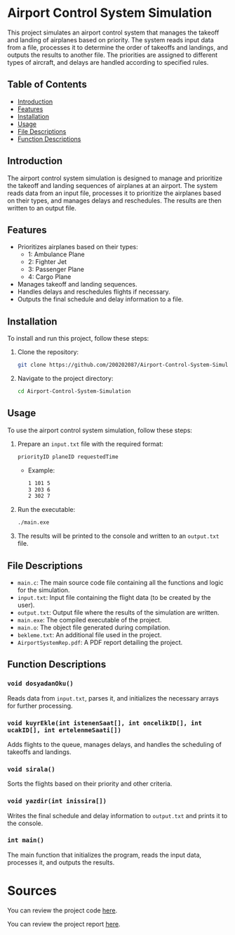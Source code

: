# Airport Control System Simulation

This project simulates an airport control system that manages the takeoff and landing of airplanes based on priority. The system reads input data from a file, processes it to determine the order of takeoffs and landings, and outputs the results to another file. The priorities are assigned to different types of aircraft, and delays are handled according to specified rules.

## Table of Contents

- [Introduction](#introduction)
- [Features](#features)
- [Installation](#installation)
- [Usage](#usage)
- [File Descriptions](#file-descriptions)
- [Function Descriptions](#function-descriptions)

## Introduction

The airport control system simulation is designed to manage and prioritize the takeoff and landing sequences of airplanes at an airport. The system reads data from an input file, processes it to prioritize the airplanes based on their types, and manages delays and reschedules. The results are then written to an output file.

## Features

- Prioritizes airplanes based on their types:
  - 1: Ambulance Plane
  - 2: Fighter Jet
  - 3: Passenger Plane
  - 4: Cargo Plane
- Manages takeoff and landing sequences.
- Handles delays and reschedules flights if necessary.
- Outputs the final schedule and delay information to a file.

## Installation

To install and run this project, follow these steps:

1. Clone the repository:
    ```sh
    git clone https://github.com/200202087/Airport-Control-System-Simulation.git
    ```
2. Navigate to the project directory:
    ```sh
    cd Airport-Control-System-Simulation
    ```

## Usage

To use the airport control system simulation, follow these steps:

1. Prepare an `input.txt` file with the required format:
    ```txt
    priorityID planeID requestedTime
    ```
    - Example:
      ```txt
      1 101 5
      3 203 6
      2 302 7
      ```

2. Run the executable:
    ```sh
    ./main.exe
    ```

3. The results will be printed to the console and written to an `output.txt` file.

## File Descriptions

- `main.c`: The main source code file containing all the functions and logic for the simulation.
- `input.txt`: Input file containing the flight data (to be created by the user).
- `output.txt`: Output file where the results of the simulation are written.
- `main.exe`: The compiled executable of the project.
- `main.o`: The object file generated during compilation.
- `bekleme.txt`: An additional file used in the project.
- `AirportSystemRep.pdf`: A PDF report detailing the project.

## Function Descriptions

### `void dosyadanOku()`
Reads data from `input.txt`, parses it, and initializes the necessary arrays for further processing.

### `void kuyrEkle(int istenenSaat[], int oncelikID[], int ucakID[], int ertelenmeSaati[])`
Adds flights to the queue, manages delays, and handles the scheduling of takeoffs and landings.

### `void sirala()`
Sorts the flights based on their priority and other criteria.

### `void yazdir(int inissira[])`
Writes the final schedule and delay information to `output.txt` and prints it to the console.

### `int main()`
The main function that initializes the program, reads the input data, processes it, and outputs the results.

# Sources

You can review the project code [here](main.c).

You can review the project report [here](AirportSystemRep.pdf).

